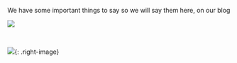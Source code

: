 

We have some important things to say so we will say them here, on our blog

![](https://lh3.googleusercontent.com/-C89CbnyKlKk/WEV29Ot2F7I/AAAAAAAAQbY/h1olnnawMRUNSKmfQoD1COc2VUEC_vNVQCJoC/w530-v2/4be320ae-e3e0-4b64-980c-0ba868598b92)

&nbsp;

![](https://lh3.googleusercontent.com/8VmpT1dOxfWw7Hu1NqO_CZFQHasY2zA_I1tMZLnkT0HNvODPUMvkymK_2j_lzywULxr4sQ3DoBAbGFeUJX5EVFv2kP8Qz8sm3A8JeDincse_WdZ_LcITsj6Zy2yv1BQrrvd6s9yrKLuIPSQk9nxJoHUnxCiLfIrlvZNgHpaNy1TOqqkbiEncso3dhfHV8-eyNYXFAz_bipW6QnGL1clFdnDudrBodiz6VVv_3MEUePBywFud2dgSTbx1B5VTRqXVDfCYAFRHEiYemZxipKUSyyO3SljTJOOHk5w0VsL-6Vc0m3jAGucKnP8RJI15dN9VfR6SoOITWntx1WWNt1xJxl_LyviD_s_4cKuu4_pqE-4n8SIV6-TPgVsiTepq_vv2mIBWv8BjXl6h_oivMjxWHTy2sVqtWhxeR9vSyi1K58WAvTGMN08HamxmvwQvHB9smG6uAePhT5SFTOve6E1-PztAyVmLjlKi86M39A4oJnRh20OqO0H2bMvIWOvnUHp8_jDdWqkVs8SePkinUv9TAO_uScTN-6MmuLiRE_lhHMuvZaQUXoulYV3ZmPHqCvdXsS5yVIRgZM0BUmDuAS11Enb6NznKf4l-mSzsWX9W1eeW5aZ67CIHryuUuQ=w1024-h723-no){: .right-image}